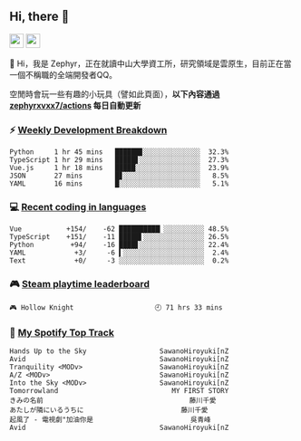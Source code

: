 <!--
**zephyrxvxx7/zephyrxvxx7** is a ✨ _special_ ✨ repository because its `README.md` (this file) appears on your GitHub profile.

Here are some ideas to get you started:

- 🔭 I’m currently working on ...
- 🌱 I’m currently learning ...
- 👯 I’m looking to collaborate on ...
- 🤔 I’m looking for help with ...
- 💬 Ask me about ...
- 📫 How to reach me: ...
- 😄 Pronouns: ...
- ⚡ Fun fact: ...
-->

## Hi, there 👋

<a href="https://www.instagram.com/zephyrxvxx7/"><img src="https://img.shields.io/badge/instagram-3f729b?&style=for-the-badge&logo=instagram&logoColor=white" height=25></a>
<a href="https://zephyrxvxx7.me/"><img src="https://img.shields.io/badge/blog-gray?&style=for-the-badge&logo=hexo&logoColor=white" height=25></a>

👋 Hi，我是 Zephyr，正在就讀中山大學資工所，研究領域是雲原生，目前正在當一個不稱職的全端開發者QQ。

空閒時會玩一些有趣的小玩具（譬如此頁面），**以下內容通過 [zephyrxvxx7/actions](https://github.com/zephyrxvxx7/zephyrxvxx7/actions) 每日自動更新**

### ⚡ [Weekly Development Breakdown](https://gist.github.com/zephyrxvxx7/ee1787313f0772b51494d051b5edde7f)

<!-- code_time start -->

```text
Python     1 hr 45 mins   ██████▊░░░░░░░░░░░░░░  32.3%
TypeScript 1 hr 29 mins   █████▋░░░░░░░░░░░░░░░  27.3%
Vue.js     1 hr 18 mins   █████░░░░░░░░░░░░░░░░  23.9%
JSON       27 mins        █▊░░░░░░░░░░░░░░░░░░░   8.5%
YAML       16 mins        █░░░░░░░░░░░░░░░░░░░░   5.1%
```

<!-- code_time end -->

### 💻 [Recent coding in languages](https://gist.github.com/zephyrxvxx7/08c5ff0fead26978490fef5d749f43ea)

<!-- code_diff start -->

```text
Vue           +154/    -62 ██████████▏░░░░░░░░░░ 48.5%
TypeScript    +151/    -11 █████▌░░░░░░░░░░░░░░░ 26.5%
Python         +94/    -16 ████▋░░░░░░░░░░░░░░░░ 22.4%
YAML            +3/     -6 ▍░░░░░░░░░░░░░░░░░░░░  2.4%
Text            +0/     -3 ░░░░░░░░░░░░░░░░░░░░░  0.2%
```

<!-- code_diff end -->

### 🎮 [Steam playtime leaderboard](https://gist.github.com/zephyrxvxx7/f77b8978877f959b69d84723c43a4a64)

<!-- steam_time start -->

```text
🎮 Hollow Knight                    🕘 71 hrs 33 mins
```

<!-- steam_time end -->

### 🎵 [My Spotify Top Track](https://gist.github.com/zephyrxvxx7/fe159fde5ec9ebea27e03dd63a71e78f)

<!-- spotify_track start -->

```text
Hands Up to the Sky                  SawanoHiroyuki[nZ
Avid                                 SawanoHiroyuki[nZ
Tranquility <MODv>                   SawanoHiroyuki[nZ
A/Z <MODv>                           SawanoHiroyuki[nZ
Into the Sky <MODv>                  SawanoHiroyuki[nZ
Tomorrowland                            MY FIRST STORY
きみの名前                                    藤川千愛
あたしが隣にいるうちに                        藤川千愛
起風了 - 電視劇"加油你是                        吳青峰
Avid                                 SawanoHiroyuki[nZ
```

<!-- spotify_track end -->
